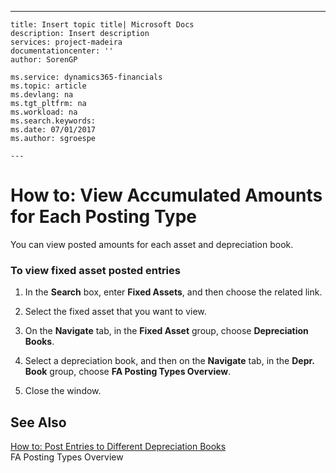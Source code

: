 ---
    title: Insert topic title| Microsoft Docs
    description: Insert description
    services: project-madeira
    documentationcenter: ''
    author: SorenGP

    ms.service: dynamics365-financials
    ms.topic: article
    ms.devlang: na
    ms.tgt_pltfrm: na
    ms.workload: na
    ms.search.keywords:
    ms.date: 07/01/2017
    ms.author: sgroespe

    ---
# How to: View Accumulated Amounts for Each Posting Type
You can view posted amounts for each asset and depreciation book.  
  
### To view fixed asset posted entries  
  
1.  In the **Search** box, enter **Fixed Assets**, and then choose the related link.  
  
2.  Select the fixed asset that you want to view.  
  
3.  On the **Navigate** tab, in the **Fixed Asset** group, choose **Depreciation Books**.  
  
4.  Select a depreciation book, and then on the **Navigate**  tab, in the **Depr. Book** group, choose **FA Posting Types Overview**.  
  
5.  Close the window.  
  
## See Also  
 [How to: Post Entries to Different Depreciation Books](../how-to-post-entries-to-different-depreciation-books.md)   
 FA Posting Types Overview